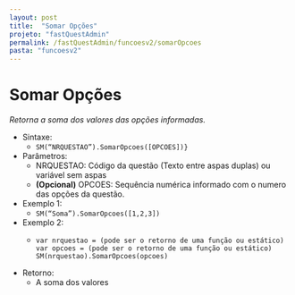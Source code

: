 ```yaml
---
layout: post
title:  "Somar Opções"
projeto: "fastQuestAdmin"
permalink: /fastQuestAdmin/funcoesv2/somarOpcoes
pasta: "funcoesv2"
---
```


# Somar Opções
*Retorna a soma dos valores das opções informadas.*

- Sintaxe: 
  - `SM(“NRQUESTAO”).SomarOpcoes([OPCOES])}`
- Parâmetros:
  - NRQUESTAO: Código da questão (Texto entre aspas duplas) ou variável sem aspas
  - **(Opcional)** OPCOES: Sequência numérica informado com o numero das opções da questão.
- Exemplo 1: 
  - `SM(“Soma”).SomarOpcoes([1,2,3])`
- Exemplo 2: 
  - <pre>
    <code>var nrquestao = (pode ser o retorno de uma função ou estático)
    var opcoes = (pode ser o retorno de uma função ou estático)
    SM(nrquestao).SomarOpcoes(opcoes)</code>
    </pre>
- Retorno: 
  - A soma dos valores
